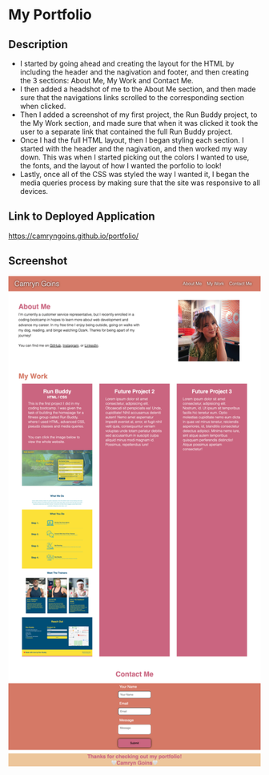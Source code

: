 # My Portfolio

## Description

- I started by going ahead and creating the layout for the HTML by including the header and the nagivation and footer, and then creating the 3 sections: About Me, My Work and Contact Me. 
- I then added a headshot of me to the About Me section, and then made sure that the navigations links scrolled to the corresponding section when clicked. 
- Then I added a screenshot of my first project, the Run Buddy project, to the My Work section, and made sure that when it was clicked it took the user to a separate link that contained the full Run Buddy project. 
- Once I had the full HTML layout, then I began styling each section. I started with the header and the nagivation, and then worked my way down. This was when I started picking out the colors I wanted to use, the fonts, and the layout of how I wanted the porfolio to look!
- Lastly, once all of the CSS was styled the way I wanted it, I began the media queries process by making sure that the site was responsive to all devices. 

## Link to Deployed Application 

https://camryngoins.github.io/portfolio/

## Screenshot
![Portfolio](assets/images/portfolio-screenshot.png)
